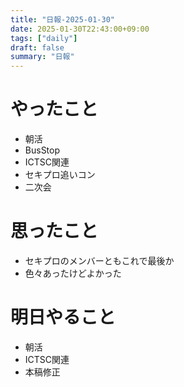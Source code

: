 ```yaml
---
title: "日報-2025-01-30"
date: 2025-01-30T22:43:00+09:00
tags: ["daily"]
draft: false
summary: "日報"
---
```


# やったこと
- 朝活
- BusStop
- ICTSC関連
- セキプロ追いコン
- 二次会
# 思ったこと
- セキプロのメンバーともこれで最後か
- 色々あったけどよかった
# 明日やること
- 朝活
- ICTSC関連
- 本稿修正